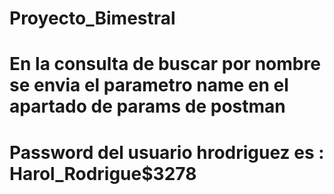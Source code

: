 # Proyecto_Bimestral

# En la consulta de buscar por nombre se envia el parametro name en el apartado de params de postman

# Password del usuario hrodriguez es : Harol_Rodrigue$3278
